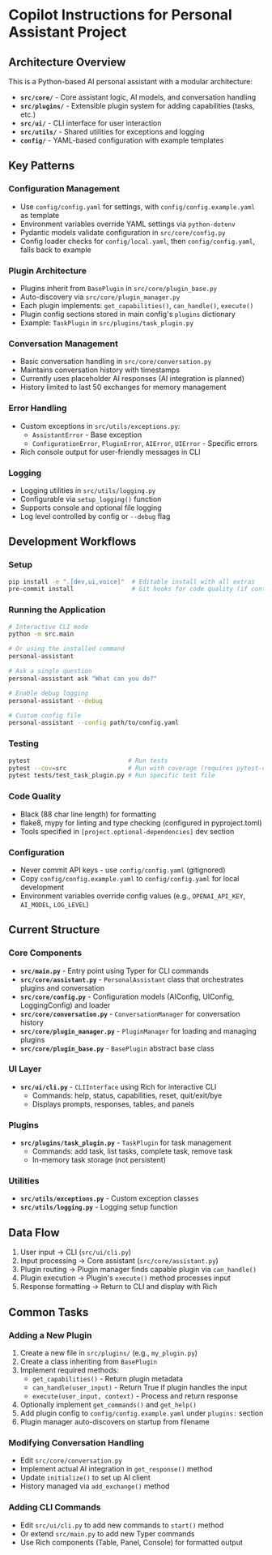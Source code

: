 # Copilot Instructions for Personal Assistant Project

## Architecture Overview

This is a Python-based AI personal assistant with a modular architecture:

- **`src/core/`** - Core assistant logic, AI models, and conversation handling
- **`src/plugins/`** - Extensible plugin system for adding capabilities (tasks, etc.)
- **`src/ui/`** - CLI interface for user interaction
- **`src/utils/`** - Shared utilities for exceptions and logging
- **`config/`** - YAML-based configuration with example templates

## Key Patterns

### Configuration Management
- Use `config/config.yaml` for settings, with `config/config.example.yaml` as template
- Environment variables override YAML settings via `python-dotenv`
- Pydantic models validate configuration in `src/core/config.py`
- Config loader checks for `config/local.yaml`, then `config/config.yaml`, falls back to example

### Plugin Architecture
- Plugins inherit from `BasePlugin` in `src/core/plugin_base.py`
- Auto-discovery via `src/core/plugin_manager.py`
- Each plugin implements: `get_capabilities()`, `can_handle()`, `execute()`
- Plugin config sections stored in main config's `plugins` dictionary
- Example: `TaskPlugin` in `src/plugins/task_plugin.py`

### Conversation Management
- Basic conversation handling in `src/core/conversation.py`
- Maintains conversation history with timestamps
- Currently uses placeholder AI responses (AI integration is planned)
- History limited to last 50 exchanges for memory management

### Error Handling
- Custom exceptions in `src/utils/exceptions.py`:
  - `AssistantError` - Base exception
  - `ConfigurationError`, `PluginError`, `AIError`, `UIError` - Specific errors
- Rich console output for user-friendly messages in CLI

### Logging
- Logging utilities in `src/utils/logging.py`
- Configurable via `setup_logging()` function
- Supports console and optional file logging
- Log level controlled by config or `--debug` flag

## Development Workflows

### Setup
```bash
pip install -e ".[dev,ui,voice]"  # Editable install with all extras
pre-commit install                # Git hooks for code quality (if configured)
```

### Running the Application
```bash
# Interactive CLI mode
python -m src.main

# Or using the installed command
personal-assistant

# Ask a single question
personal-assistant ask "What can you do?"

# Enable debug logging
personal-assistant --debug

# Custom config file
personal-assistant --config path/to/config.yaml
```

### Testing
```bash
pytest                           # Run tests
pytest --cov=src                 # Run with coverage (requires pytest-cov)
pytest tests/test_task_plugin.py # Run specific test file
```

### Code Quality
- Black (88 char line length) for formatting
- flake8, mypy for linting and type checking (configured in pyproject.toml)
- Tools specified in `[project.optional-dependencies]` dev section

### Configuration
- Never commit API keys - use `config/config.yaml` (gitignored)
- Copy `config/config.example.yaml` to `config/config.yaml` for local development
- Environment variables override config values (e.g., `OPENAI_API_KEY`, `AI_MODEL`, `LOG_LEVEL`)

## Current Structure

### Core Components
- **`src/main.py`** - Entry point using Typer for CLI commands
- **`src/core/assistant.py`** - `PersonalAssistant` class that orchestrates plugins and conversation
- **`src/core/config.py`** - Configuration models (AIConfig, UIConfig, LoggingConfig) and loader
- **`src/core/conversation.py`** - `ConversationManager` for conversation history
- **`src/core/plugin_manager.py`** - `PluginManager` for loading and managing plugins
- **`src/core/plugin_base.py`** - `BasePlugin` abstract base class

### UI Layer
- **`src/ui/cli.py`** - `CLIInterface` using Rich for interactive CLI
  - Commands: help, status, capabilities, reset, quit/exit/bye
  - Displays prompts, responses, tables, and panels

### Plugins
- **`src/plugins/task_plugin.py`** - `TaskPlugin` for task management
  - Commands: add task, list tasks, complete task, remove task
  - In-memory task storage (not persistent)

### Utilities
- **`src/utils/exceptions.py`** - Custom exception classes
- **`src/utils/logging.py`** - Logging setup function

## Data Flow

1. User input → CLI (`src/ui/cli.py`)
2. Input processing → Core assistant (`src/core/assistant.py`)
3. Plugin routing → Plugin manager finds capable plugin via `can_handle()`
4. Plugin execution → Plugin's `execute()` method processes input
5. Response formatting → Return to CLI and display with Rich

## Common Tasks

### Adding a New Plugin
1. Create a new file in `src/plugins/` (e.g., `my_plugin.py`)
2. Create a class inheriting from `BasePlugin`
3. Implement required methods:
   - `get_capabilities()` - Return plugin metadata
   - `can_handle(user_input)` - Return True if plugin handles the input
   - `execute(user_input, context)` - Process and return response
4. Optionally implement `get_commands()` and `get_help()`
5. Add plugin config to `config/config.example.yaml` under `plugins:` section
6. Plugin manager auto-discovers on startup from filename

### Modifying Conversation Handling
- Edit `src/core/conversation.py`
- Implement actual AI integration in `get_response()` method
- Update `initialize()` to set up AI client
- History managed via `add_exchange()` method

### Adding CLI Commands
- Edit `src/ui/cli.py` to add new commands to `start()` method
- Or extend `src/main.py` to add new Typer commands
- Use Rich components (Table, Panel, Console) for formatted output
